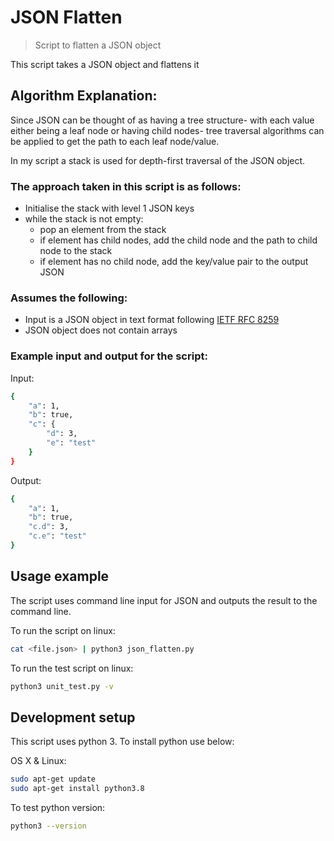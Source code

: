 # JSON Flatten
> Script to flatten a JSON object

This script takes a JSON object and flattens it

## Algorithm Explanation:

Since JSON can be thought of as having a tree structure- with each value either being a leaf node or having 
child nodes- tree traversal algorithms can be applied to get the path to each leaf node/value.

In my script a stack is used for depth-first traversal of the JSON object. 

### The approach taken in this script is as follows:
* Initialise the stack with level 1 JSON keys
* while the stack is not empty:
    * pop an element from the stack
    * if element has child nodes, add the child node and the path to child node to the stack
    * if element has no child node, add the key/value pair to the output JSON

### Assumes the following:
* Input is a JSON object in text format following  [IETF RFC 8259](https://datatracker.ietf.org/doc/rfc8259/)
* JSON object does not contain arrays

### Example input and output for the script:

Input:
```sh
{
    "a": 1,
    "b": true,
    "c": {
        "d": 3,
        "e": "test"
    }
}
```

Output:
```sh
{
    "a": 1,
    "b": true,
    "c.d": 3,
    "c.e": "test"
}
```

## Usage example

The script uses command line input for JSON and outputs the result to the command line.

To run the script on linux:

```sh
cat <file.json> | python3 json_flatten.py
```

To run the test script on linux:
```sh
python3 unit_test.py -v
```

## Development setup

This script uses python 3. To install python use below:

OS X & Linux:

```sh
sudo apt-get update
sudo apt-get install python3.8
```

To test python version:
```sh
python3 --version
```
